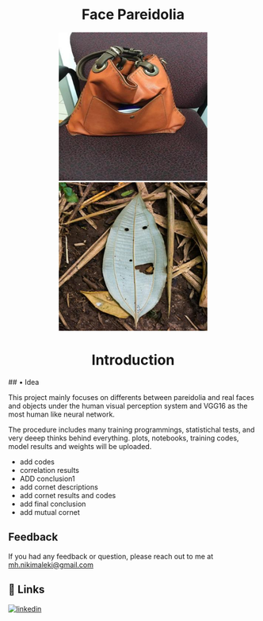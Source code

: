 <h1 align="center">Face Pareidolia</h1>

<p align="center">
  <img src="images/1.jpg" width="300" />
  <img src="images/2.jpg" width="300" /> 
</p>

<h1 align="center">Introduction</h1>
## • Idea

This project mainly focuses on differents between pareidolia and real faces and objects under the human visual perception system and VGG16 as the most human like neural network.


The procedure includes many training programmings, statistichal tests, and very deeep thinks behind everything.
plots, notebooks, training codes, model results and weights will be uploaded. 

- add codes
- correlation results
- ADD conclusion1
- add cornet descriptions
- add cornet results and codes
- add final conclusion
- add mutual cornet

## Feedback
If you had any feedback or question, please reach out to me at mh.nikimaleki@gmail.com
## 🔗 Links
[![linkedin](https://img.shields.io/badge/linkedin-0A66C2?style=for-the-badge&logo=linkedin&logoColor=white)](https://www.linkedin.com/in/mhnikimaleki/)
